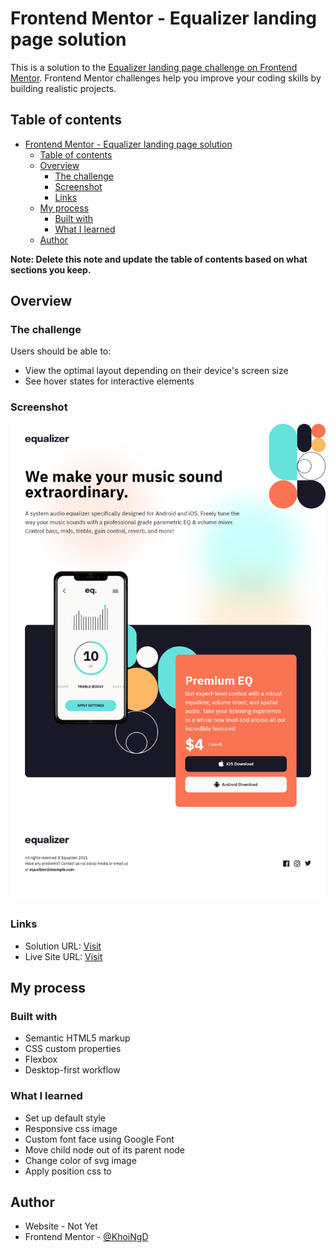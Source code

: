 # Frontend Mentor - Equalizer landing page solution

This is a solution to the [Equalizer landing page challenge on Frontend Mentor](https://www.frontendmentor.io/challenges/equalizer-landing-page-7VJ4gp3DE). Frontend Mentor challenges help you improve your coding skills by building realistic projects.

## Table of contents

- [Frontend Mentor - Equalizer landing page solution](#frontend-mentor---equalizer-landing-page-solution)
  - [Table of contents](#table-of-contents)
  - [Overview](#overview)
    - [The challenge](#the-challenge)
    - [Screenshot](#screenshot)
    - [Links](#links)
  - [My process](#my-process)
    - [Built with](#built-with)
    - [What I learned](#what-i-learned)
  - [Author](#author)

**Note: Delete this note and update the table of contents based on what sections you keep.**

## Overview

### The challenge

Users should be able to:

- View the optimal layout depending on their device's screen size
- See hover states for interactive elements

### Screenshot

![](./screenshot.png)

### Links

- Solution URL: [Visit](https://github.com/KhoiNgD/equalizer)
- Live Site URL: [Visit](https://khoind-equalizer.netlify.app/)

## My process

### Built with

- Semantic HTML5 markup
- CSS custom properties
- Flexbox
- Desktop-first workflow

### What I learned

- Set up default style
- Responsive css image
- Custom font face using Google Font
- Move child node out of its parent node
- Change color of svg image
- Apply position css to

## Author

- Website - Not Yet
- Frontend Mentor - [@KhoiNgD](https://www.frontendmentor.io/profile/KhoiNgD)
